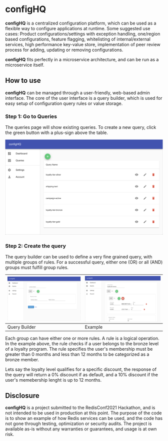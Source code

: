 # configHQ

**configHQ** is a centralized configuration platform, which can be used as a flexible way to configure applications at runtime. Some suggested use cases: Product configurations/settings with exception handling, one/region based configurations, feature flagging, whitelisting of internal/external services, high performance key-value store, implementation of peer review process for adding, updating or removing configurations.

**configHQ** fits perfectly in a microservice architecture, and can be run as a microservice itself.



## How to use
**configHQ** can be managed through a user-friendly, web-based admin interface. The core of the user interface is a query builder, which is used for easy setup of configuration query rules or value storage.

### Step 1: Go to Queries
The queries page will show existing queries. To create a new query, click the green button with a plus-sign above the table.

![Admin Page - Queries](images/Queries.png)

### Step 2: Create the query
The query builder can be used to define a very fine grained query, with multiple groups of rules. For a successful query, either one (OR) or all (AND) groups must fulfill group rules.


| ![Admin Page - Query](images/Query_blank.png) | ![Admin Page - Query](images/Query_example_2.png) |
| --------------------------------------------- | ------------------------------------------------- |
| Query Builder                                 | Example                                           |

Each group can have either one or more rules. A rule is a logical operation. In the example above, the rule checks if a user belongs to the bronze level of a loyalty program. The rule specifies the user's membership must be greater than 0 months and less than 12 months to be categorized as a bronze member.

Lets say the loyalty level qualifies for a specific discount, the response of the query will return a 0% discount if as default, and a 10% discount if the user's memebership lenght is up to 12 months.  

## Disclosure   
**configHQ** is a project submitted to the RedisConf2021 Hackathon, and is not intended to be used in production at this point. The purpose of the code is to show an example of how Redis services can be used, and the code has not gone through testing, optimization or security audits. The project is available as-is without any warranties or guarantees, and usage is at own risk.
